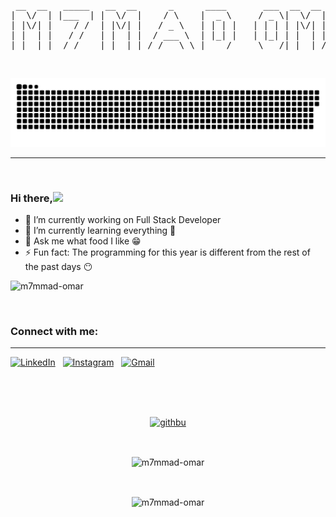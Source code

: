 <div align="center">

<pre>
 __  __   _____   __  __      _      ____       ___  __  __    _    ____  
|  \/  | |___  | |  \/  |    / \    |  _ \     / _ \|  \/  |  / \  |  _ \ 
| |\/| |    / /  | |\/| |   / _ \   | | | |   | | | | |\/| | / _ \ | |_) |
| |  | |   / /   | |  | |  / ___ \  | |_| |   | |_| | |  | |/ ___ \|  _ < 
|_|  |_|  /_/    |_|  |_| /_/   \_\ |____/     \___/|_|  |_/_/   \_\_| \_\
</pre>

<br/>

<a href=#><img src="contributions.svg"></a>

</div>





<hr/>

<br/>


### Hi there,<img src="https://media.giphy.com/media/hvRJCLFzcasrR4ia7z/giphy.gif" width="30">

- 🔭 I’m currently working on Full Stack Developer
- 🌱 I’m currently learning everything 🤣
- 💬 Ask me what food I like 😁
- ⚡ Fun fact: The programming for this year is different from the rest of the past days 😶
<p align="left"> <img src="https://komarev.com/ghpvc/?username=m7mmad-omar&label=Profile%20views&color=0e75b6&style=flat" alt="m7mmad-omar" /> </p>

<br />

### Connect with me:
<hr />


[![LinkedIn](https://img.shields.io/badge/%20-Connect-black?color=14171A&labelColor=212121&logo=linkedin&logoColor=ffcc80)](https://linkedin.com/in/muhmad-haj-hmdo/)&nbsp;&nbsp;
[![Instagram](https://img.shields.io/badge/%20-Follow-black?color=14171A&labelColor=d81b60&logo=instagram&logoColor=ffffff)](https://www.instagram.com/m7mmad_0mar/)&nbsp;&nbsp;
[![Gmail](https://img.shields.io/badge/%20-Send%20Mail-black?color=14171A&labelColor=ef5350&logo=gmail&logoColor=ffffff)](mailto:muhammadaaa727@gmail.com?subject=From%20GitHub&cc=muhammadaaa727@gmail.com&body=Hi,%20there.%20Found%20you%20from%20GitHub.)

<br />
 
<br />
<br />


<!-- <div align="center">
  <p><img align="center" src="https://github-readme-stats.vercel.app/api?username=m7mmad-omar&theme=algolia&show_icons=true" alt="m7mmad-omar" /></p>
</div>    -->

<div align="center">
   
[![githbu](https://github-readme-stats.vercel.app/api?username=m7mmad-omar&theme=algolia&show_icons=true)](https://github-readme-stats.vercel.app/api?username=m7mmad-omar&theme=algolia&show_icons=true)
   
<div/>  
   
<br />

<div align="center">
   
<p><img align="center" src="https://github-readme-streak-stats.herokuapp.com/?user=m7mmad-omar&theme=algolia" alt="m7mmad-omar" /></p>
   
<div/>
   
<br />

<div align="center">
   
<p><img align="center" src="https://github-profile-trophy.vercel.app/?username=M7MMAD-OMAR&theme=juicyfresh&no-frame=true&row=1&&margin-w=20&no-bg=true" 
        alt="m7mmad-omar" /></p>
   
<div/>
   
<br />


<!-- https://github-readme-stats.vercel.app/api/top-langs/?username=m7mmad-omar&layout=compact&theme=algolia&show_icons=ture -->
[instagram]: https://instagram.com/m7mmad_0mar
[linkedin]: https://linkedin.com/in/muhmad-haj-hmdo
[githbu]: https://github.com/m7mmad-omar 

